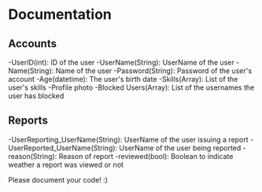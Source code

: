 # Documentation

## Accounts
-UserID(int): ID of the user
-UserName(String): UserName of the user
-Name(String): Name of the user
-Password(String): Password of the user's account
-Age(datetime): The user's birth date
-Skills(Array): List of the user's skills
-Profile photo
-Blocked Users(Array): List of the usernames the user has blocked

## Reports
-UserReporting_UserName(String): UserName of the user issuing a report
-UserReported_UserName(String): UserName of the user being reported
-reason(String): Reason of report
-reviewed(bool): Boolean to indicate weather a report was viewed or not


Please document your code! :)